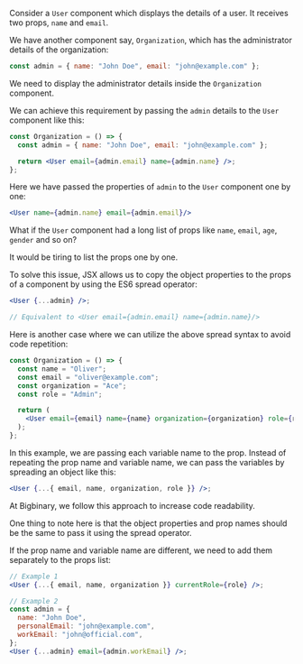 Consider a `User` component which displays the details of a user. It receives two props, `name` and `email`.

We have another component say, `Organization`, which has the administrator details of the organization:

```jsx
const admin = { name: "John Doe", email: "john@example.com" };
```

We need to display the administrator details inside the `Organization` component.

We can achieve this requirement by passing the `admin` details to the `User` component like this:

```jsx
const Organization = () => {
  const admin = { name: "John Doe", email: "john@example.com" };

  return <User email={admin.email} name={admin.name} />;
};
```

Here we have passed the properties of `admin` to the `User` component one by one:

```jsx
<User name={admin.name} email={admin.email}/>
```

What if the `User` component had a long list of props like `name`, `email`, `age`, `gender` and so on?

It would be tiring to list the props one by one.

To solve this issue, JSX allows us to copy the object properties to the props of a component by using the ES6 spread operator:

```jsx
<User {...admin} />;

// Equivalent to <User email={admin.email} name={admin.name}/>
```

Here is another case where we can utilize the above spread syntax to avoid code repetition:

```jsx
const Organization = () => {
  const name = "Oliver";
  const email = "oliver@example.com";
  const organization = "Ace";
  const role = "Admin";

  return (
    <User email={email} name={name} organization={organization} role={role} />
  );
};
```

In this example, we are passing each variable name to the prop. Instead of repeating the prop name and variable name, we can pass the variables by spreading an object like this:

```jsx
<User {...{ email, name, organization, role }} />;
```

At Bigbinary, we follow this approach to increase code readability.

One thing to note here is that the object properties and prop names should be the same to pass it using the spread operator.

If the prop name and variable name are different, we need to add them separately to the props list:

```jsx
// Example 1
<User {...{ email, name, organization }} currentRole={role} />;

// Example 2
const admin = {
  name: "John Doe",
  personalEmail: "john@example.com",
  workEmail: "john@official.com",
};
<User {...admin} email={admin.workEmail} />;
```
